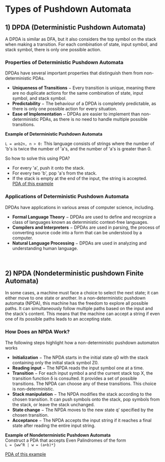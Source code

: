 # Types of Pushdown Automata  
## 1) DPDA (Deterministic Pushdown Automata)   

A DPDA is similar as DFA, but it also considers the top symbol on the stack when making a transition. For each combination of state, input symbol, and stack symbol, there is only one possible action.

### Properties of Deterministic Pushdown Automata
DPDAs have several important properties that distinguish them from non-deterministic PDAs.

- **Uniqueness of Transitions** − Every transition is unique, meaning there are no duplicate actions for the same combination of state, input symbol, and stack symbol.
- **Predictability** − The behaviour of a DPDA is completely predictable, as there is only one possible action for every situation.
- **Ease of Implementation** − DPDAs are easier to implement than non-deterministic PDAs, as there is no need to handle multiple possible transitions.  

**Example of Deterministic Pushdown Automata**   

 `L = anb2n, n > 0:` This language consists of strings where the number of 'b's is twice the number of 'a's, and the number of 'a's is greater than 0.

So how to solve this using PDA?

- For every 'a', push it onto the stack.
- For every two 'b', pop 'a's from the stack.
- If the stack is empty at the end of the input, the string is accepted.   
[PDA of this example](PDA_solved_examples.pdf)
  
### Applications of Deterministic Pushdown Automata
DPDAs have applications in various areas of computer science, including.

- **Formal Language Theory** − DPDAs are used to define and recognize a class of languages known as deterministic context-free languages.
- **Compilers and Interpreters** − DPDAs are used in parsing, the process of converting source code into a form that can be understood by a computer.
- **Natural Language Processing** − DPDAs are used in analyzing and understanding human language.

<br> 

## 2) NPDA (Nondeterministic pushdown Finite Automata)   
In some cases, a machine must face a choice to select the next state; it can either move to one state or another. In a non-deterministic pushdown automata (NPDA), this machine has the freedom to explore all possible paths. It can simultaneously follow multiple paths based on the input and the stack's content. This means that the machine can accept a string if even one of its possible paths leads to an accepting state.   


### How Does an NPDA Work?
The following steps highlight how a non-deterministic pushdown automaton works

- **Initialization** − The NPDA starts in the initial state q0 with the stack containing only the initial stack symbol Z0.
- **Reading input** − The NPDA reads the input symbol one at a time.
- **Transition** − For each input symbol a and the current stack top X, the transition function δ is consulted. It provides a set of possible transitions. The NPDA can choose any of these transitions. This choice is non-deterministic.
- **Stack manipulation** − The NPDA modifies the stack according to the chosen transition. It can push symbols onto the stack, pop symbols from the stack, or leave the stack unchanged.
- **State change** − The NPDA moves to the new state q' specified by the chosen transition.
- **Acceptance** − The NPDA accepts the input string if it reaches a final state after reading the entire input string.

**Example of Nondeterministic Pushdown Automata**  
Construct a PDA that accepts Even Palindromes of the form  
        `L = {ww^R | w = (a+b)*}`  

[PDA of this example](PDA_solved_examples.pdf)   

